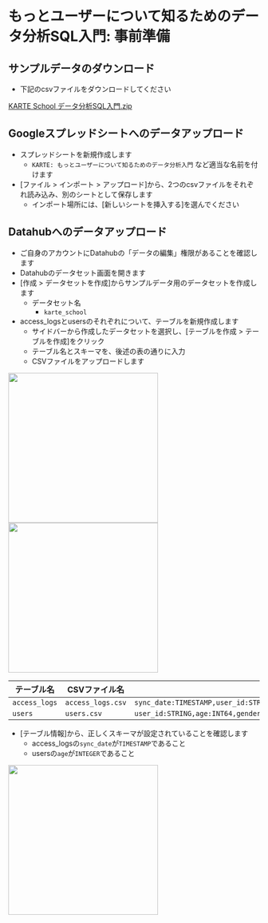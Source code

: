 # もっとユーザーについて知るためのデータ分析SQL入門: 事前準備
## サンプルデータのダウンロード
- 下記のcsvファイルをダウンロードしてください

[KARTE School データ分析SQL入門.zip](https://github.com/plaidev/karte-school/files/4051746/KARTE.School.SQL.zip)

## Googleスプレッドシートへのデータアップロード
- スプレッドシートを新規作成します
    - `KARTE: もっとユーザーについて知るためのデータ分析入門` など適当な名前を付けます
- [ファイル > インポート > アップロード]から、2つのcsvファイルをそれぞれ読み込み、別のシートとして保存します
    - インポート場所には、[新しいシートを挿入する]を選んでください

## Datahubへのデータアップロード
- ご自身のアカウントにDatahubの「データの編集」権限があることを確認します
- Datahubのデータセット画面を開きます
- [作成 > データセットを作成]からサンプルデータ用のデータセットを作成します
    - データセット名
        - `karte_school`
- access_logsとusersのそれぞれについて、テーブルを新規作成します
    - サイドバーから作成したデータセットを選択し、[テーブルを作成 > テーブルを作成]をクリック
    - テーブル名とスキーマを、後述の表の通りに入力
    - CSVファイルをアップロードします

<img src="https://raw.githubusercontent.com/plaidev/karte-school/master/data_analysis/_images/inner_join.gif" width="300px">

<img src="https://raw.githubusercontent.com/plaidev/karte-school/master/data_analysis/_images/csv_import.gif" width="300px">

テーブル名 | CSVファイル名 | スキーマ
-- | -- | --
`access_logs` | `access_logs.csv` | `sync_date:TIMESTAMP,user_id:STRING,session_id:STRING,origin:STRING,path:STRING`
`users` | `users.csv` | `user_id:STRING,age:INT64,gender:STRING`

- [テーブル情報]から、正しくスキーマが設定されていることを確認します
    - access_logsの`sync_date`が`TIMESTAMP`であること
    - usersの`age`が`INTEGER`であること

<img src="https://raw.githubusercontent.com/plaidev/karte-school/master/data_analysis/_images/check_scheme.gif" width="300px">
